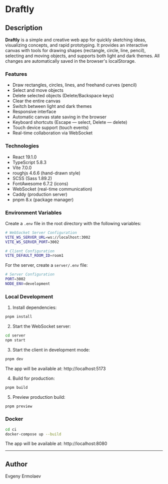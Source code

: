 # Draftly

## Description

**Draftly** is a simple and creative web app for quickly sketching ideas, visualizing concepts, and rapid prototyping. It provides an interactive canvas with tools for drawing shapes (rectangle, circle, line, pencil), selecting and moving objects, and supports both light and dark themes. All changes are automatically saved in the browser's localStorage.

### Features

- Draw rectangles, circles, lines, and freehand curves (pencil)
- Select and move objects
- Delete selected objects (Delete/Backspace keys)
- Clear the entire canvas
- Switch between light and dark themes
- Responsive interface
- Automatic canvas state saving in the browser
- Keyboard shortcuts (Escape — select, Delete — delete)
- Touch device support (touch events)
- Real-time collaboration via WebSocket

### Technologies

- React 19.1.0
- TypeScript 5.8.3
- Vite 7.0.0
- roughjs 4.6.6 (hand-drawn style)
- SCSS (Sass 1.89.2)
- FontAwesome 6.7.2 (icons)
- WebSocket (real-time communication)
- Caddy (production server)
- pnpm 8.x (package manager)

### Environment Variables

Create a `.env` file in the root directory with the following variables:

```bash
# WebSocket Server Configuration
VITE_WS_SERVER_URL=ws://localhost:3002
VITE_WS_SERVER_PORT=3002

# Client Configuration
VITE_DEFAULT_ROOM_ID=room1
```

For the server, create a `server/.env` file:

```bash
# Server Configuration
PORT=3002
NODE_ENV=development
```

### Local Development

1. Install dependencies:

```bash
pnpm install
```

2. Start the WebSocket server:

```bash
cd server
npm start
```

3. Start the client in development mode:

```bash
pnpm dev
```

The app will be available at: http://localhost:5173

4. Build for production:

```bash
pnpm build
```

5. Preview production build:

```bash
pnpm preview
```

### Docker

```bash
cd ci
docker-compose up --build
```

The app will be available at: http://localhost:8080

---

## Author

Evgeny Ermolaev 